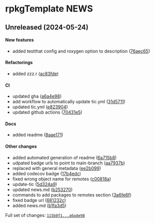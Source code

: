 

# rpkgTemplate NEWS

## Unreleased (2024-05-24)

#### New features

-   added testthat config and roxygen option to description
    ([76aec65](https://github.com/kapsner/rpkgTemplate/tree/76aec653a8f205c8cfd46140a02125d2d26f0f99))

#### Refactorings

-   added zzz.r
    ([ac83fde](https://github.com/kapsner/rpkgTemplate/tree/ac83fde8dfe23b08c8f863cfa1ce2ee8d1e0f4b0))

#### CI

-   updated gha
    ([a6a4e98](https://github.com/kapsner/rpkgTemplate/tree/a6a4e98632929df33f33a49444fed3cd3fae3204))
-   add workflow to automatically update tic.yml
    ([31d5711](https://github.com/kapsner/rpkgTemplate/tree/31d57111c513187677556349f94a4adcbceba6e4))
-   updated tic.yml
    ([e823904](https://github.com/kapsner/rpkgTemplate/tree/e8239048abd14b83487d393a6f291c9e49672cc0))
-   updated github actions
    ([70431e5](https://github.com/kapsner/rpkgTemplate/tree/70431e5cfdd56bb9feab76a2076c62d0104575ff))

#### Docs

-   added readme
    ([8aae171](https://github.com/kapsner/rpkgTemplate/tree/8aae171037c50521a7c643e0647c5be2ac52d07b))

#### Other changes

-   added automated generation of readme
    ([6a715b8](https://github.com/kapsner/rpkgTemplate/tree/6a715b87b2fe466b7581b2bea3f15e2404fc689a))
-   udpated badge urls to point to main-branch
    ([aa7937b](https://github.com/kapsner/rpkgTemplate/tree/aa7937b9a9dea0a9d044c215cc253fa35974433f))
-   replaced with general metadata
    ([ee2b099](https://github.com/kapsner/rpkgTemplate/tree/ee2b0998712107c430e8460f929c432e05dddcf0))
-   added codecov badge
    ([17b4edc](https://github.com/kapsner/rpkgTemplate/tree/17b4edc18101d43be881e6942a82301d5c57e395))
-   fixed wrong object name for remotes
    ([c00818a](https://github.com/kapsner/rpkgTemplate/tree/c00818ac65cf3b9b85902d86f23974c4a722abe5))
-   update-tic
    ([5d324a9](https://github.com/kapsner/rpkgTemplate/tree/5d324a9605b96ba615c97894e509598535a43ccb))
-   updated news.md
    ([b253270](https://github.com/kapsner/rpkgTemplate/tree/b253270f7c27ff41135ece53f1d154d8c3a98ab7))
-   commands to add packages to remotes section
    ([3a6fe6f](https://github.com/kapsner/rpkgTemplate/tree/3a6fe6f26ebe55abf1c239d61ae253cc8a223744))
-   fixed badge url
    ([681232c](https://github.com/kapsner/rpkgTemplate/tree/681232c309896969005a36f9979d47cbeb114669))
-   added news.md
    ([b1fa3d5](https://github.com/kapsner/rpkgTemplate/tree/b1fa3d50fdbcb8dbb9fffebfd3230e6570e59691))

Full set of changes:
[`115b0f1...a6a4e98`](https://github.com/kapsner/rpkgTemplate/compare/115b0f1...a6a4e98)
